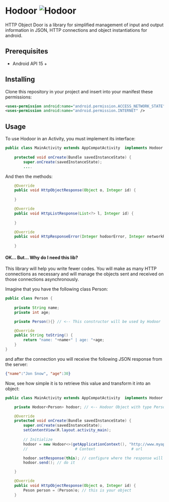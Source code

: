 # Hodoor ![Hodoor](https://user-images.githubusercontent.com/38328740/58388164-73505080-7ff1-11e9-8c04-ecdc748141e9.gif)

HTTP Object Door is a library for simplified management of input and output information in JSON, HTTP connections and object instantiations for android.

## Prerequisites

- Android API 15 +

## Installing

Clone this repository in your project and insert into your manifest these permissions:

```XML
<uses-permission android:name="android.permission.ACCESS_NETWORK_STATE" />
<uses-permission android:name="android.permission.INTERNET" />
```

## Usage

To use Hodoor in an Activity, you must implement its interface:

```java
public class MainActivity extends AppCompatActivity  implements Hodoor.Response {
    
    protected void onCreate(Bundle savedInstanceState) {
        super.onCreate(savedInstanceState);
        ....

```

And then the methods:
```java
    @Override
    public void HttpObjectResponse(Object o, Integer id) {
        
    }

    @Override
    public void HttpListResponse(List<?> l, Integer id) {
        
    }

    @Override
    public void HttpResponseError(Integer hodoorError, Integer networkResponseError, Integer id) {
        
    }
```

#### OK... But... Why do I need this lib?

This library will help you write fewer codes. You will make as many HTTP connections as necessary and will manage the objects sent and received on those connections asynchronously.

Imagine that you have the following class Person:

```java
public class Person {
    
    private String name;
    private int age;

    private Person(){} // <-- This constructor will be used by Hodoor

    @Override
    public String toString() {
        return "name: "+name+" | age: "+age;
    }
}
```

and after the connection you will receive the following JSON response from the server:

```json
{"name":"Jon Snow", "age":30}
```

Now, see how simple it is to retrieve this value and transform it into an object:

```java
public class MainActivity extends AppCompatActivity  implements Hodoor.Response {

    private Hodoor<Person> hodoor; // <-- Hodoor Object with type Person

    @Override
    protected void onCreate(Bundle savedInstanceState) {
        super.onCreate(savedInstanceState);
        setContentView(R.layout.activity_main);
        
        // Initialize
        hodoor = new Hodoor<>(getApplicationContext(), "http://www.myapi.com", Person.class);
        //                     # Context                # url                  # Person class

        hodoor.setResponse(this); // configure where the response will be sent
        hodoor.send(); // do it

    }

    @Override
    public void HttpObjectResponse(Object o, Integer id) {
        Peson person = (Person)o; // this is your object
    }

```